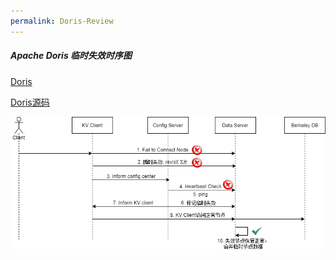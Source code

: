 ```yaml
---
permalink: Doris-Review
---
```


##### Apache Doris 临时失效时序图

[Doris](https://doris.apache.org/master/en/)

[Doris源码](https://github.com/itisaid/Doris)

![Doris临时失效机制](/assets/img/blogs/2020-07-11/DorisSequencial.png)